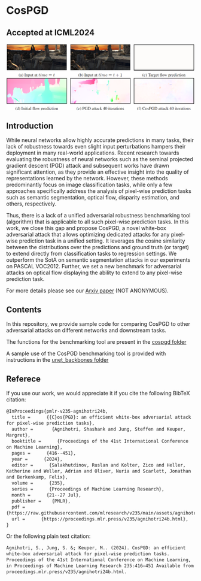 # CosPGD
## Accepted at ICML2024
<img align="center" src="assets/sintel_targeted.png" width="1050">

## Introduction

While neural networks allow highly accurate predictions in many tasks, their lack of robustness towards even slight input perturbations hampers their deployment in many real-world applications.
Recent research towards evaluating the robustness of neural networks such as the seminal projected gradient descent (PGD) attack and subsequent works have drawn significant attention, as they provide an effective insight into the quality of representations learned by the network.
However, these methods predominantly focus on image classification tasks, while only a few approaches specifically address the analysis of pixel-wise prediction tasks such as semantic segmentation, optical flow, disparity estimation, and others, respectively. 

Thus, there is a lack of a unified adversarial robustness benchmarking tool (algorithm) that is applicable to all such pixel-wise prediction tasks.
In this work, we close this gap and propose CosPGD, a novel white-box adversarial attack that allows optimizing dedicated attacks for any pixel-wise prediction task in a unified setting.
It leverages the cosine similarity between the distributions over the predictions and ground truth (or target) to extend directly from classification tasks to regression settings. 
We outperform the SotA on semantic segmentation attacks in our experiments on PASCAL VOC2012.
Further, we set a new benchmark for adversarial attacks on optical flow displaying the ability to extend to any pixel-wise prediction task.

For more details please see our [Arxiv paper](https://arxiv.org/abs/2302.02213) (NOT ANONYMOUS).

## Contents

In this repository, we provide sample code for comparing CosPGD to other adversarial attacks on different networks and downstream tasks.

The functions for the benchmarking tool are present in the [cospgd folder](https://github.com/shashankskagnihotri/cospgd/tree/main/cospgd)

A sample use of the CosPGD benchmarking tool is provided with instructions in the [unet_backbones folder](https://github.com/shashankskagnihotri/cospgd/tree/main/unet_backbones)

## Referece
If you use our work, we would appreciate it if you cite the following BibTeX citation:
```
@InProceedings{pmlr-v235-agnihotri24b,
  title =      {{C}os{PGD}: an efficient white-box adversarial attack for pixel-wise prediction tasks},
  author =       {Agnihotri, Shashank and Jung, Steffen and Keuper, Margret},
  booktitle =      {Proceedings of the 41st International Conference on Machine Learning},
  pages =      {416--451},
  year =      {2024},
  editor =      {Salakhutdinov, Ruslan and Kolter, Zico and Heller, Katherine and Weller, Adrian and Oliver, Nuria and Scarlett, Jonathan and Berkenkamp, Felix},
  volume =      {235},
  series =      {Proceedings of Machine Learning Research},
  month =      {21--27 Jul},
  publisher =    {PMLR},
  pdf =      {https://raw.githubusercontent.com/mlresearch/v235/main/assets/agnihotri24b/agnihotri24b.pdf},
  url =      {https://proceedings.mlr.press/v235/agnihotri24b.html},  
}
```

Or the following plain text citation:
```
Agnihotri, S., Jung, S. &; Keuper, M.. (2024). CosPGD: an efficient white-box adversarial attack for pixel-wise prediction tasks. Proceedings of the 41st International Conference on Machine Learning, in Proceedings of Machine Learning Research 235:416–451 Available from proceedings.mlr.press/v235/agnihotri24b.html.
```
